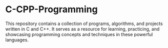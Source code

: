 # C-CPP-Programming
This repository contains a collection of programs, algorithms, and projects written in C and C++. It serves as a resource for learning, practicing, and showcasing programming concepts and techniques in these powerful languages.
